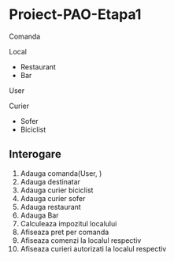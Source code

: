 # Proiect-PAO-Etapa1

Comanda

Local
- Restaurant
- Bar

User

Curier
- Sofer
- Biciclist

Interogare
----------

1. Adauga comanda(User, )
2. Adauga destinatar
3. Adauga curier biciclist
4. Adauga curier sofer
5. Adauga restaurant
6. Adauga Bar
7. Calculeaza impozitul localului
8. Afiseaza pret per comanda
9. Afiseaza comenzi la localul respectiv
10. Afiseaza curieri autorizati la localul respectiv
